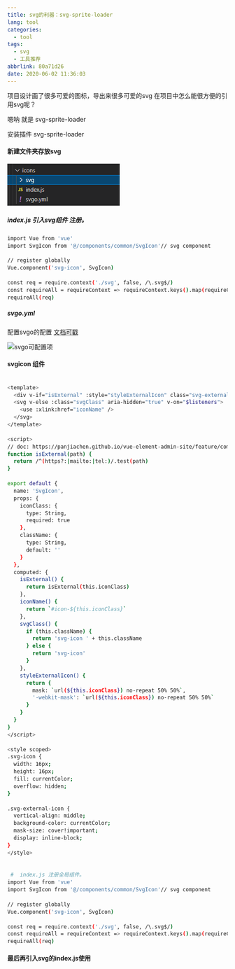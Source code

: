 ```yaml
---
title: svg的利器：svg-sprite-loader
lang: tool
categories:
  - tool
tags:
  - svg
  - 工具推荐
abbrlink: 80a71d26
date: 2020-06-02 11:36:03
---
```


项目设计画了很多可爱的图标，导出来很多可爱的svg
在项目中怎么能很方便的引用svg呢？

嗯呐 就是
svg-sprite-loader

安装插件  svg-sprite-loader

#### 新建文件夹存放svg

![目录结构](../../images/svg-spri.png)
<!--more-->

##### index.js 引入svg组件 注册。

``` bash
import Vue from 'vue'
import SvgIcon from '@/components/common/SvgIcon'// svg component

// register globally
Vue.component('svg-icon', SvgIcon)

const req = require.context('./svg', false, /\.svg$/)
const requireAll = requireContext => requireContext.keys().map(requireContext)
requireAll(req)
```

##### svgo.yml
配置svgo的配置  [文档可戳](https://github.com/svg/svgo)

![svgo可配置项](../../images/svg-spri-svgo.png)


####  svgicon 组件

```bash

<template>
  <div v-if="isExternal" :style="styleExternalIcon" class="svg-external-icon svg-icon" v-on="$listeners" />
  <svg v-else :class="svgClass" aria-hidden="true" v-on="$listeners">
    <use :xlink:href="iconName" />
  </svg>
</template>

<script>
// doc: https://panjiachen.github.io/vue-element-admin-site/feature/component/svg-icon.html#usage
function isExternal(path) {
  return /^(https?:|mailto:|tel:)/.test(path)
}

export default {
  name: 'SvgIcon',
  props: {
    iconClass: {
      type: String,
      required: true
    },
    className: {
      type: String,
      default: ''
    }
  },
  computed: {
    isExternal() {
      return isExternal(this.iconClass)
    },
    iconName() {
      return `#icon-${this.iconClass}`
    },
    svgClass() {
      if (this.className) {
        return 'svg-icon ' + this.className
      } else {
        return 'svg-icon'
      }
    },
    styleExternalIcon() {
      return {
        mask: `url(${this.iconClass}) no-repeat 50% 50%`,
        '-webkit-mask': `url(${this.iconClass}) no-repeat 50% 50%`
      }
    }
  }
}
</script>

<style scoped>
.svg-icon {
  width: 16px;
  height: 16px;
  fill: currentColor;
  overflow: hidden;
}

.svg-external-icon {
  vertical-align: middle;
  background-color: currentColor;
  mask-size: cover!important;
  display: inline-block;
}
</style>


 #  index.js 注册全局组件。
import Vue from 'vue'
import SvgIcon from '@/components/common/SvgIcon'// svg component

// register globally
Vue.component('svg-icon', SvgIcon)

const req = require.context('./svg', false, /\.svg$/)
const requireAll = requireContext => requireContext.keys().map(requireContext)
requireAll(req)

```

#### 最后再引入svg的index.js使用 